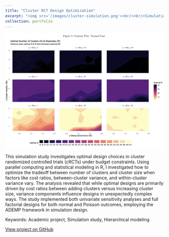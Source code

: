 ```yaml
---
title: "Cluster RCT Design Optimization"
excerpt: "<img src='/images/cluster-simulation.png'><br/><br/>Simulation study optimizing cluster randomized trial designs through cost-benefit analysis"
collection: portfolio
---
```


![Figure 5](/images/cluster_fig5.png)

This simulation study investigates optimal design choices in cluster randomized controlled trials (cRCTs) under budget constraints. Using parallel computing and statistical modeling in R, I investigated how to optimize the tradeoff between number of clusters and cluster size when factors like cost ratios, between-cluster variance, and within-cluster variance vary. The analysis revealed that while optimal designs are primarily driven by cost ratios between adding clusters versus increasing cluster size, variance components influence designs in unexpectedly complex ways. The study implemented both univariate sensitivity analyses and full factorial designs for both normal and Poisson outcomes, employing the ADEMP framework in simulation design. 

Keywords: Academic project, Simulation study, Hierarchical modeling

[View project on GitHub](https://github.com/tomrannosaurus/cluster_RCT_sim)​​​​​​​​​​​​​​​​